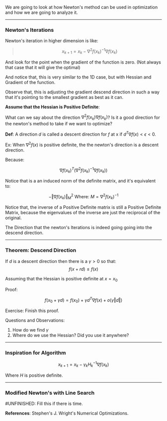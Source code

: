 We are going to look at how Newton's method can be used in optimization and how we are going to analyze it. 


---
### **Newton's Iterations**
Newton's iteration in higher dimension is like: 

> $$
> x_{k + 1} = x_{k} - \nabla^2 f(x_{k})^{-1} \nabla f(x_{k})
> $$

And look for the point when the gradient of the function is zero. (Not always that case that it will give the optimal)

And notice that, this is very similar to the 1D case, but with Hessian and Gradient of the function. 

Observe that, this is adjusting the gradient descend direction in such a way that it's pointing to the smallest gradient as best as it can. 

**Assume that the Hessian is Positive Definite**: 

What can we say about the direction $\nabla^2 f(x_k)\nabla f(x_k)$? Is it a good direction for the newton's method to take if we want to optimize? 

**Def**: A direction $d$ is called a descent direction for $f$ at x if $d^T \nabla f(x) < \epsilon < 0$. 

Ex: When $\nabla^2 f(x)$ is positive definite, the the newton's direction is a descent direction. 

Because: 

$$
\nabla f(x_k)^T (\nabla^2 f(x_k)^{-1}\nabla f(x_k))
$$

Notice that is a an induced norm of the definite matrix, and it's equivalent to: 

$$
-\Vert \nabla f(x_k)\Vert^2_M \text{  Where: } M = \nabla^2 f(x_k)^{-1}
$$

Notice that, the inverse of a Positive Definite matrix is still a Positive Definite Matrix, because the eigenvalues of the inverse are just the reciprocal of the original. 

The Direction that the newton's Iterations is indeed going going into the descend direction. 

---
### **Theorem: Descend Direction**

If $d$ is a descent direction then there is a $\gamma > 0$ so that: 
$$
f(x + rd) \le f(x)
$$

Assuming that the Hessian is positive definite at $x = x_0$

Proof: 

$$
f(x_0 + \gamma d) = f(x_0) + \gamma d^T\nabla f(x) + o(\gamma \Vert d\Vert)
$$

Exercise: Finish this proof. 

Questions and Observations: 
1. How do we find $\gamma$
2. Where do we use the Hessian? Did you use it anywhere? 

---
### **Inspiration for Algorithm**

$$
x_{k + 1} = x_{k} - \gamma_k H^{-1}_k \nabla f(x_k)
$$

Where $H$ is positive definite. 


---
### **Modified Newton's with Line Search**

#UNFINISHED: Fill this if there is time. 

**References**: Stephen's J. Wright's Numerical Optimizations. 

